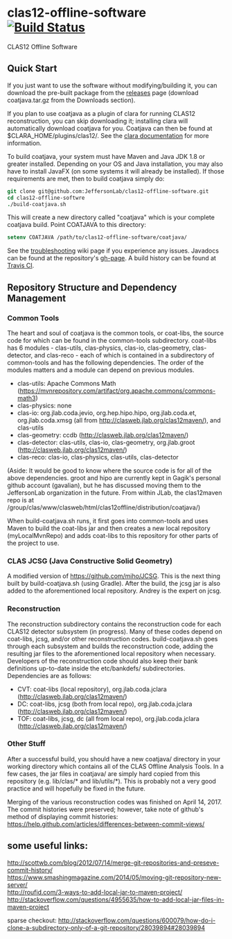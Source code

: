 # clas12-offline-software [![Build Status](https://travis-ci.org/JeffersonLab/clas12-offline-software.svg?branch=master)](https://travis-ci.org/JeffersonLab/clas12-offline-software)
CLAS12 Offline Software

## Quick Start
If you just want to use the software without modifying/building it, you can download the pre-built package from the [releases](https://github.com/JeffersonLab/clas12-offline-software/releases) page (download coatjava.tar.gz from the Downloads section).

If you plan to use coatjava as a plugin of clara for running CLAS12 reconstruction, you can skip downloading it; installing clara will automatically download coatjava for you. Coatjava can then be found at $CLARA_HOME/plugins/clas12/. See the [clara documentation](https://claraweb.jlab.org/clara/docs/clas/installation.html) for more information.

To build coatjava, your system must have Maven and Java JDK 1.8 or greater installed. Depending on your OS and Java installation, you may also have to install JavaFX (on some systems it will already be installed). If those requirements are met, then to build coatjava simply do:

```tcsh
git clone git@github.com:JeffersonLab/clas12-offline-software.git
cd clas12-offline-softwre
./build-coatjava.sh
```

This will create a new directory called "coatjava" which is your complete coatjava build. Point COATJAVA to this directory:

```tcsh
setenv COATJAVA /path/to/clas12-offline-software/coatjava/
```

See the [troubleshooting](https://github.com/JeffersonLab/clas12-offline-software/wiki/Troubleshooting) wiki page if you experience any issues. Javadocs can be found at the repository's [gh-page](https://jeffersonlab.github.io/clas12-offline-software/). A build history can be found at [Travis CI](https://travis-ci.org/JeffersonLab/clas12-offline-software).

## Repository Structure and Dependency Management
### Common Tools
The heart and soul of coatjava is the common tools, or coat-libs, the source code for which can be found in the common-tools subdirectory. coat-libs has 6 modules - clas-utils, clas-physics, clas-io, clas-geometry, clas-detector, and clas-reco - each of which is contained in a subdirectory of common-tools and has the following dependencies. The order of the modules matters and a module can depend on previous modules.

* clas-utils: Apache Commons  Math (https://mvnrepository.com/artifact/org.apache.commons/commons-math3)
* clas-physics: none
* clas-io: org.jlab.coda.jevio, org.hep.hipo.hipo, org.jlab.coda.et, org.jlab.coda.xmsg (all from http://clasweb.jlab.org/clas12maven/), and clas-utils
* clas-geometry: ccdb (http://clasweb.jlab.org/clas12maven/)
* clas-detector: clas-utils, clas-io, clas-geometry, org.jlab.groot (http://clasweb.jlab.org/clas12maven/)
* clas-reco: clas-io, clas-physics, clas-utils, clas-detector

(Aside: It would be good to know where the source code is for all of the above dependencies. groot and hipo are currently kept in Gagik's personal github account (gavalian), but he has discussed moving them to the JeffersonLab organization in the future. From within JLab, the clas12maven repo is at /group/clas/www/clasweb/html/clas12offline/distribution/coatjava/)

When build-coatjava.sh runs, it first goes into common-tools and uses Maven to build the coat-libs jar and then creates a new local repository (myLocalMvnRepo) and adds coat-libs to this repository for other parts of the project to use.

### CLAS JCSG (Java Constructive Solid Geometry)
A modified version of https://github.com/miho/JCSG. This is the next thing built by build-coatjava.sh (using Gradle). After the build, the jcsg jar is also added to the aforementioned local repository. Andrey is the expert on jcsg.

### Reconstruction
The reconstruction subdirectory contains the reconstruction code for each CLAS12 detector subsystem (in progress). Many of these codes depend on coat-libs, jcsg, and/or other reconstruction codes. build-coatjava.sh goes through each subsystem and builds the reconstruction code, adding the resulting jar files to the aforementioned local repository when necessary. Developers of the reconstruction code should also keep their bank definitions up-to-date inside the etc/bankdefs/ subdirectories. Dependencies are as follows:

* CVT: coat-libs (local repository), org.jlab.coda.jclara (http://clasweb.jlab.org/clas12maven/)
* DC: coat-libs, jcsg (both from local repo), org.jlab.coda.jclara (http://clasweb.jlab.org/clas12maven/)
* TOF: coat-libs, jcsg, dc (all from local repo), org.jlab.coda.jclara (http://clasweb.jlab.org/clas12maven/)

### Other Stuff
After a successful build, you should have a new coatjava/ directory in your working directory which contains all of the CLAS Offline Analysis Tools. In a few cases, the jar files in coatjava/ are simply hard copied from this repository (e.g. lib/clas/* and lib/utils/*). This is probably not a very good practice and will hopefully be fixed in the future.

Merging of the various reconstruction codes was finished on April 14, 2017. The commit histories were preserved; however, take note of github's method of displaying commit histories: https://help.github.com/articles/differences-between-commit-views/

## some useful links:
http://scottwb.com/blog/2012/07/14/merge-git-repositories-and-preseve-commit-history/ <br>
https://www.smashingmagazine.com/2014/05/moving-git-repository-new-server/ <br>
http://roufid.com/3-ways-to-add-local-jar-to-maven-project/ <br>
http://stackoverflow.com/questions/4955635/how-to-add-local-jar-files-in-maven-project <br>

sparse checkout: http://stackoverflow.com/questions/600079/how-do-i-clone-a-subdirectory-only-of-a-git-repository/28039894#28039894
